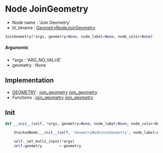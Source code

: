 # Node JoinGeometry

- Node name : 'Join Geometry'
- bl_idname : [GeometryNodeJoinGeometry](https://docs.blender.org/api/current/bpy.types.GeometryNodeJoinGeometry.html)


``` python
JoinGeometry(*args, geometry=None, node_label=None, node_color=None)
```
##### Arguments

- *args : 'ARG_NO_VALUE'
- geometry : None

## Implementation

- [GEOMETRY](/docs/GeoNodes/socket_GEOMETRY.md) : [join_geometry](/docs/GeoNodes/socket_GEOMETRY.md#join_geometry) [join_geometry](/docs/GeoNodes/socket_GEOMETRY.md#join_geometry)
- Functions : [join_geometry](/docs/GeoNodes/GeoNodesTree.md#join_geometry) [join_geometry](/docs/GeoNodes/GeoNodesTree.md#join_geometry)

## Init

``` python
def __init__(self, *args, geometry=None, node_label=None, node_color=None):

    StackedNode.__init__(self, 'GeometryNodeJoinGeometry', node_label=node_label, node_color=node_color)

    self._set_multi_input(*args)
    self.geometry        = geometry
```
